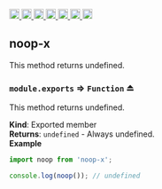 <a
  href="https://travis-ci.org/Xotic750/noop-x"
  title="Travis status">
<img
  src="https://travis-ci.org/Xotic750/noop-x.svg?branch=master"
  alt="Travis status" height="18">
</a>
<a
  href="https://david-dm.org/Xotic750/noop-x"
  title="Dependency status">
<img src="https://david-dm.org/Xotic750/noop-x/status.svg"
  alt="Dependency status" height="18"/>
</a>
<a
  href="https://david-dm.org/Xotic750/noop-x?type=dev"
  title="devDependency status">
<img src="https://david-dm.org/Xotic750/noop-x/dev-status.svg"
  alt="devDependency status" height="18"/>
</a>
<a
  href="https://badge.fury.io/js/noop-x"
  title="npm version">
<img src="https://badge.fury.io/js/noop-x.svg"
  alt="npm version" height="18">
</a>
<a
  href="https://www.jsdelivr.com/package/npm/noop-x"
  title="jsDelivr hits">
<img src="https://data.jsdelivr.com/v1/package/npm/noop-x/badge?style=rounded"
  alt="jsDelivr hits" height="18">
</a>
<a
  href="https://bettercodehub.com/results/Xotic750/noop-x"
  title="bettercodehub score">
<img src="https://bettercodehub.com/edge/badge/Xotic750/noop-x?branch=master"
  alt="bettercodehub score" height="18">
</a>
<a
  href="https://coveralls.io/github/Xotic750/noop-x?branch=master"
  title="Coverage Status">
<img src="https://coveralls.io/repos/github/Xotic750/noop-x/badge.svg?branch=master"
  alt="Coverage Status" height="18">
</a>

<a name="module_noop-x"></a>

## noop-x

This method returns undefined.

<a name="exp_module_noop-x--module.exports"></a>

### `module.exports` ⇒ <code>Function</code> ⏏

This method returns undefined.

**Kind**: Exported member  
**Returns**: <code>undefined</code> - Always undefined.  
**Example**

```js
import noop from 'noop-x';

console.log(noop()); // undefined
```

